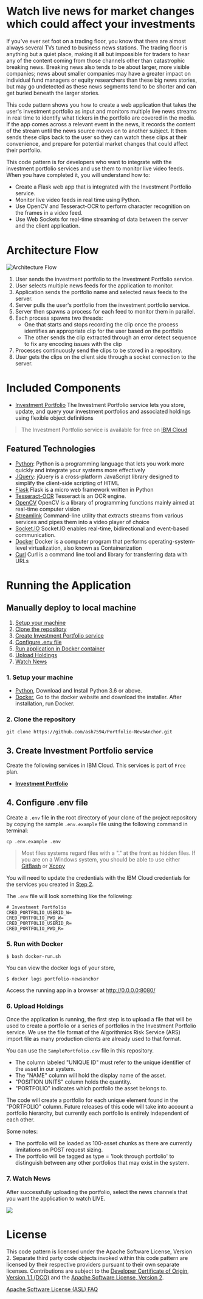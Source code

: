 # Watch live news for market changes which could affect your investments

If you've ever set foot on a trading floor, you know that there are almost always several TVs tuned to business news stations. The trading floor is anything but a quiet place, making it all but impossible for traders to hear any of the content coming from those channels other than catastrophic breaking news. Breaking news also tends to be about larger, more visible companies; news about smaller companies may have a greater impact on individual fund managers or equity researchers than these big news stories, but may go undetected as these news segments tend to be shorter and can get buried beneath the larger stories.

This code pattern shows you how to create a web application that takes the user's investment portfolio as input and monitors multiple live news streams in real time to identify what tickers in the portfolio are covered in the media. If the app comes across a relevant event in the news, it records the content of the stream until the news source moves on to another subject. It then sends these clips back to the user so they can watch these clips at their convenience, and prepare for potential market changes that could affect their portfolio.

This code pattern is for developers who want to integrate with the investment portfolio services and use them to monitor live video feeds. When you have completed it, you will understand how to:

* Create a Flask web app that is integrated with the Investment Portfolio service.
* Monitor live video feeds in real time using Python.
* Use OpenCV and Tesseract-OCR to perform character recognition on the frames in a video feed.
* Use Web Sockets for real-time streaming of data between the server and the client application.

# Architecture Flow

![Architecture Flow](docs/doc-images/arch-flow.png?raw=true)

1. User sends the investment portfolio to the Investment Portfolio service.
2. User selects multiple news feeds for the application to monitor.
3. Application sends the portfolio name and selected news feeds to the server.
4. Server pulls the user's portfolio from the investment portfolio service.
5. Server then spawns a process for each feed to monitor them in parallel.
6. Each process spawns two threads:
   * One that starts and stops recording the clip once the process identifies an appropriate clip for the user based on the portfolio
   * The other sends the clip extracted through an error detect sequence to fix any encoding issues with the clip
7. Processes continuously send the clips to be stored in a repository.
8. User gets the clips on the client side through a socket connection to the server.

# Included Components

+ [Investment Portfolio](https://console.ng.bluemix.net/catalog/services/investment-portfolio) The Investment Portfolio service lets you store, update, and query your investment portfolios and associated holdings using flexible object definitions
> The Investment Portfolio service is available for free on [IBM Cloud](https://console.bluemix.net)

## Featured Technologies

* [Python](https://www.python.org/downloads/): Python is a programming language that lets you work more quickly and integrate your systems more effectively
* [JQuery](https://jquery.com): jQuery is a cross-platform JavaScript library designed to simplify the client-side scripting of HTML
* [Flask](http://flask.pocoo.org/) Flask is a micro web framework written in Python
* [Tesseract-OCR](https://github.com/tesseract-ocr/tesseract) Tesseract is an OCR engine.
* [OpenCV](https://opencv.org/) OpenCV is a library of programming functions mainly aimed at real-time computer vision
* [Streamlink](https://streamlink.github.io/) Command-line utility that extracts streams from various services and pipes them into a video player of choice
* [Socket.IO](https://socket.io/) Socket.IO enables real-time, bidirectional and event-based communication.
* [Docker](https://www.docker.com/) Docker is a computer program that performs operating-system-level virtualization, also known as Containerization
* [Curl](https://curl.haxx.se/) Curl is a command line tool and library for transferring data with URLs

# Running the Application

## Manually deploy to local machine
1. [Setup your machine](#1-setup-your-machine)
2. [Clone the repository](#2-clone-the-repository)
3. [Create Investment Portfolio service](#3-create-investment-portfolio-service)
4. [Configure .env file](#4-configure-env-file)
5. [Run application in Docker container](#5-run-with-docker)
6. [Upload Holdings](#6-uploading-holdings)
7. [Watch News](#7-watch-news)

### 1. Setup your machine
- [Python](https://www.python.org/downloads/), Download and Install Python 3.6 or above.
- [Docker](https://www.docker.com/), Go to the docker website and download the installer. After installation, run Docker.

### 2. Clone the repository

```
git clone https://github.com/ash7594/Portfolio-NewsAnchor.git
```

## 3. Create Investment Portfolio service

Create the following services in IBM Cloud. This services is part of `Free` plan.

* [**Investment Portfolio**](https://console.ng.bluemix.net/catalog/services/investment-portfolio)


## 4. Configure .env file

Create a `.env` file in the root directory of your clone of the project repository by copying the sample `.env.example` file using the following command in terminal:

  ```none
  cp .env.example .env
  ```

> Most files systems regard files with a "." at the front as hidden files.  If you are on a Windows system, you should be able to use either [GitBash](https://git-for-windows.github.io/) or [Xcopy](https://docs.microsoft.com/en-us/windows-server/administration/windows-commands/xcopy)

You will need to update the credentials with the IBM Cloud credentials for the services you created in [Step 2](#2-create-investment-portfolio-service).

The `.env` file will look something like the following:

```none
# Investment Portfolio
CRED_PORTFOLIO_USERID_W=
CRED_PORTFOLIO_PWD_W=
CRED_PORTFOLIO_USERID_R=
CRED_PORTFOLIO_PWD_R=

```

### 5. Run with Docker

```
$ bash docker-run.sh
```

You can view the docker logs of your store,
```
$ docker logs portfolio-newsanchor
```

Access the running app in a browser at <http://0.0.0.0:8080/>

### 6. Upload Holdings

Once the application is running, the first step is to upload a file that will be used to create a portfolio or a series of portfolios in the Investment Portfolio service. We use the file format of the Algorithmics Risk Service (ARS) import file as many production clients are already used to that format.

You can use the `SamplePortfolio.csv` file in this repository.

- The column labeled "UNIQUE ID" must refer to the unique identifier of the asset in our system.
- The "NAME" column will hold the display name of the asset.
- "POSITION UNITS" column holds the quantity.
- "PORTFOLIO" indicates which portfolio the asset belongs to.

The code will create a portfolio for each unique element found in the "PORTFOLIO" column. Future releases of this code will take into account a portfolio hierarchy, but currently each portfolio is entirely independent of each other.

Some notes:
- The portfolio will be loaded as 100-asset chunks as there are currently limitations on POST request sizing.
- The portfolio will be tagged as type = 'look through portfolio' to distinguish between any other portfolios that may exist in the system.

### 7. Watch News

After successfully uploading the portfolio, select the news channels that you want the application to watch LIVE.

![](docs/doc-images/app.png)

# License

This code pattern is licensed under the Apache Software License, Version 2.  Separate third party code objects invoked within this code pattern are licensed by their respective providers pursuant to their own separate licenses. Contributions are subject to the [Developer Certificate of Origin, Version 1.1 (DCO)](https://developercertificate.org/) and the [Apache Software License, Version 2](http://www.apache.org/licenses/LICENSE-2.0.txt).

[Apache Software License (ASL) FAQ](http://www.apache.org/foundation/license-faq.html#WhatDoesItMEAN)
